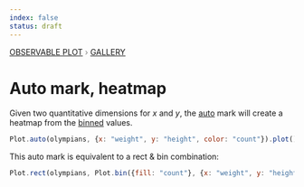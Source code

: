 ```yaml
---
index: false
status: draft
---
```


<div style="color: grey; font: 13px/25.5px var(--sans-serif); text-transform: uppercase;"><h1 style="display: none;">Plot: Auto mark, heatmap</h1><a href="/plot">Observable Plot</a> › <a href="/@observablehq/plot-gallery">Gallery</a></div>

# Auto mark, heatmap

Given two quantitative dimensions for _x_ and _y_, the [auto](https://observablehq.com/plot/marks/auto) mark will create a heatmap from the [binned](https://observablehq.com/plot/transforms/bin) values.

```js echo
Plot.auto(olympians, {x: "weight", y: "height", color: "count"}).plot();
```

This auto mark is equivalent to a rect & bin combination:

```js echo
Plot.rect(olympians, Plot.bin({fill: "count"}, {x: "weight", y: "height"})).plot();
```
